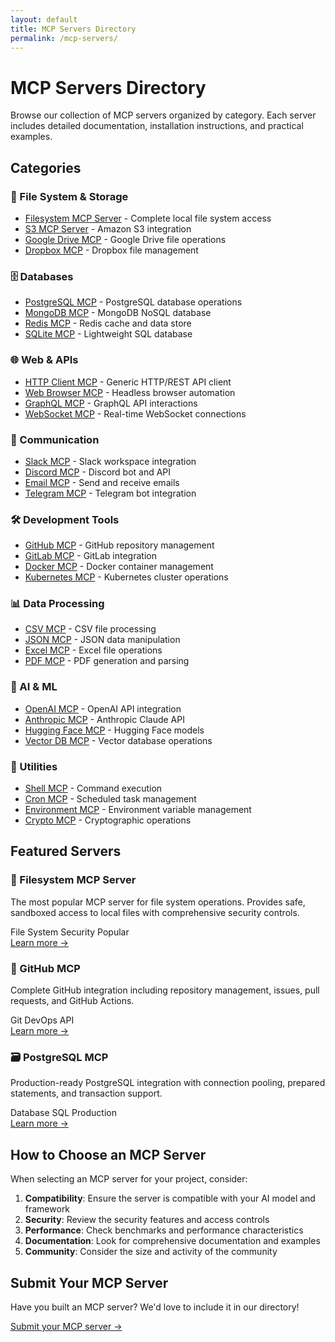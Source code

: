 ```yaml
---
layout: default
title: MCP Servers Directory
permalink: /mcp-servers/
---
```


<div class="hero-section">
  <h1 class="hero-title">MCP Servers Directory</h1>
  <p class="hero-subtitle">Browse our collection of MCP servers organized by category. Each server includes detailed documentation, installation instructions, and practical examples.</p>
</div>

## Categories

### 📁 File System & Storage
- [Filesystem MCP Server](./filesystem-mcp/) - Complete local file system access
- [S3 MCP Server](./s3-mcp/) - Amazon S3 integration
- [Google Drive MCP](./google-drive-mcp/) - Google Drive file operations
- [Dropbox MCP](./dropbox-mcp/) - Dropbox file management

### 🗄️ Databases
- [PostgreSQL MCP](./postgresql-mcp/) - PostgreSQL database operations
- [MongoDB MCP](./mongodb-mcp/) - MongoDB NoSQL database
- [Redis MCP](./redis-mcp/) - Redis cache and data store
- [SQLite MCP](./sqlite-mcp/) - Lightweight SQL database

### 🌐 Web & APIs
- [HTTP Client MCP](./http-client-mcp/) - Generic HTTP/REST API client
- [Web Browser MCP](./web-browser-mcp/) - Headless browser automation
- [GraphQL MCP](./graphql-mcp/) - GraphQL API interactions
- [WebSocket MCP](./websocket-mcp/) - Real-time WebSocket connections

### 💬 Communication
- [Slack MCP](./slack-mcp/) - Slack workspace integration
- [Discord MCP](./discord-mcp/) - Discord bot and API
- [Email MCP](./email-mcp/) - Send and receive emails
- [Telegram MCP](./telegram-mcp/) - Telegram bot integration

### 🛠️ Development Tools
- [GitHub MCP](./github-mcp/) - GitHub repository management
- [GitLab MCP](./gitlab-mcp/) - GitLab integration
- [Docker MCP](./docker-mcp/) - Docker container management
- [Kubernetes MCP](./kubernetes-mcp/) - Kubernetes cluster operations

### 📊 Data Processing
- [CSV MCP](./csv-mcp/) - CSV file processing
- [JSON MCP](./json-mcp/) - JSON data manipulation
- [Excel MCP](./excel-mcp/) - Excel file operations
- [PDF MCP](./pdf-mcp/) - PDF generation and parsing

### 🤖 AI & ML
- [OpenAI MCP](./openai-mcp/) - OpenAI API integration
- [Anthropic MCP](./anthropic-mcp/) - Anthropic Claude API
- [Hugging Face MCP](./huggingface-mcp/) - Hugging Face models
- [Vector DB MCP](./vectordb-mcp/) - Vector database operations

### 🔧 Utilities
- [Shell MCP](./shell-mcp/) - Command execution
- [Cron MCP](./cron-mcp/) - Scheduled task management
- [Environment MCP](./env-mcp/) - Environment variable management
- [Crypto MCP](./crypto-mcp/) - Cryptographic operations

## Featured Servers

<div class="server-list">
  <div class="server-card">
    <h3 class="server-title">🌟 Filesystem MCP Server</h3>
    <p class="server-description">The most popular MCP server for file system operations. Provides safe, sandboxed access to local files with comprehensive security controls.</p>
    <div class="server-tags">
      <span class="tag">File System</span>
      <span class="tag">Security</span>
      <span class="tag">Popular</span>
    </div>
    <a href="./filesystem-mcp/" class="btn btn-primary">Learn more →</a>
  </div>

  <div class="server-card">
    <h3 class="server-title">🚀 GitHub MCP</h3>
    <p class="server-description">Complete GitHub integration including repository management, issues, pull requests, and GitHub Actions.</p>
    <div class="server-tags">
      <span class="tag">Git</span>
      <span class="tag">DevOps</span>
      <span class="tag">API</span>
    </div>
    <a href="./github-mcp/" class="btn btn-primary">Learn more →</a>
  </div>

  <div class="server-card">
    <h3 class="server-title">🗃️ PostgreSQL MCP</h3>
    <p class="server-description">Production-ready PostgreSQL integration with connection pooling, prepared statements, and transaction support.</p>
    <div class="server-tags">
      <span class="tag">Database</span>
      <span class="tag">SQL</span>
      <span class="tag">Production</span>
    </div>
    <a href="./postgresql-mcp/" class="btn btn-primary">Learn more →</a>
  </div>
</div>

## How to Choose an MCP Server

When selecting an MCP server for your project, consider:

1. **Compatibility**: Ensure the server is compatible with your AI model and framework
2. **Security**: Review the security features and access controls
3. **Performance**: Check benchmarks and performance characteristics
4. **Documentation**: Look for comprehensive documentation and examples
5. **Community**: Consider the size and activity of the community

## Submit Your MCP Server

Have you built an MCP server? We'd love to include it in our directory!

[Submit your MCP server →](https://github.com/magicmcp/mcp-servers/issues/new?template=new-server.md)

